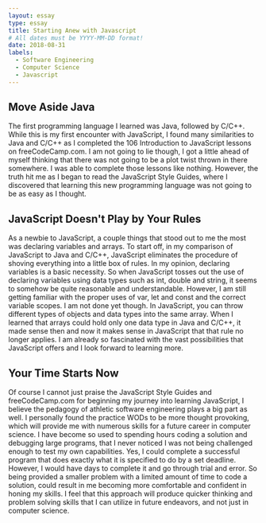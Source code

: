 ```yaml
---
layout: essay
type: essay
title: Starting Anew with Javascript
# All dates must be YYYY-MM-DD format!
date: 2018-08-31
labels:
  - Software Engineering
  - Computer Science
  - Javascript
---
```


## Move Aside Java
The first programming language I learned was Java, followed by C/C++. While this is my first encounter with JavaScript, I found many similarities to Java and C/C++ as I completed the 106 Introduction to JavaScript lessons on freeCodeCamp.com. I am not going to lie though, I got a little ahead of myself thinking that there was not going to be a plot twist thrown in there somewhere. I was able to complete those lessons like nothing. However, the truth hit me as I began to read the JavaScript Style Guides, where I discovered that learning this new programming language was not going to be as easy as I thought.

## JavaScript Doesn't Play by Your Rules
As a newbie to JavaScript, a couple things that stood out to me the most was declaring variables and arrays. To start off, in my comparison of JavaScript to Java and C/C++, JavaScript eliminates the procedure of shoving everything into a little box of rules. In my opinion, declaring variables is a basic necessity. So when JavaScript tosses out the use of declaring variables using data types such as int, double and string, it seems to somehow be quite reasonable and understandable. However, I am still getting familiar with the proper uses of var, let and const and the correct variable scopes. I am not done yet though. In JavaScript, you can throw different types of objects and data types into the same array. When I learned that arrays could hold only one data type in Java and C/C++, it made sense then and now it makes sense in JavaScript that that rule no longer applies. I am already so fascinated with the vast possibilities that JavaScript offers and I look forward to learning more.

## Your Time Starts Now
Of course I cannot just praise the JavaScript Style Guides and freeCodeCamp.com for beginning my journey into learning JavaScript, I believe the pedagogy of athletic software engineering plays a big part as well. I personally found the practice WODs to be more thought provoking, which will provide me with numerous skills for a future career in computer science. I have become so used to spending hours coding a solution and debugging large programs, that I never noticed I was not being challenged enough to test my own capabilities. Yes, I could complete a successful program that does exactly what it is specified to do by a set deadline. However, I would have days to complete it and go through trial and error. So being provided a smaller problem with a limited amount of time to code a solution, could result in me becoming more comfortable and confident in honing my skills. I feel that this approach will produce quicker thinking and problem solving skills that I can utilize in future endeavors, and not just in computer science.

